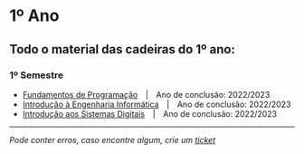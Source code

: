 # 1º Ano
## Todo o material das cadeiras do 1º ano:
### 1º Semestre

- [Fundamentos de Programação](https://github.com/TiagoRG/uaveiro-leci/tree/master/1ano/fp)&emsp;|&emsp;Ano de conclusão: 2022/2023
- [Introdução à Engenharia Informática](https://github.com/TiagoRG/uaveiro-leci/tree/master/1ano/iei)&emsp;|&emsp;Ano de conclusão: 2022/2023
- [Introdução aos Sistemas Digitais](https://github.com/TiagoRG/uaveiro-leci/tree/master/1ano/isd)&emsp;|&emsp;Ano de conclusão: 2022/2023

---
*Pode conter erros, caso encontre algum, crie um* [*ticket*](https://github.com/TiagoRG/uaveiro-leci/issues/new)
